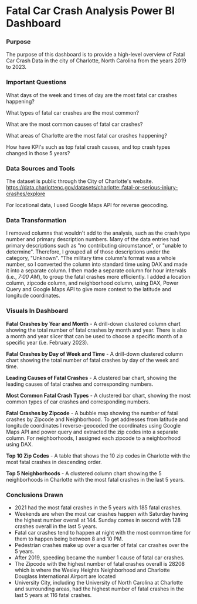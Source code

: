 # Fatal Car Crash Analysis Power BI Dashboard

### Purpose
The purpose of this dashboard is to provide a high-level overview of Fatal Car Crash Data in the city of Charlotte, North Carolina
from the years 2019 to 2023.

### Important Questions
What days of the week and times of day are the most fatal car crashes happening? 

What types of fatal car crashes are the most common? 

What are the most common causes of fatal car crashes?

What areas of Charlotte are the most fatal car crashes happening?

How have KPI's such as top fatal crash causes, and top crash types changed in those 5 years?


### Data Sources and Tools
The dataset is public through the City of Charlotte's website.
https://data.charlottenc.gov/datasets/charlotte::fatal-or-serious-injury-crashes/explore

For locational data, I used Google Maps API for reverse geocoding.

### Data Transformation 
I removed columns that wouldn't add to the analysis, such as the crash type number and primary description numbers. Many of the data entries had primary descriptions such as "no contributing circumstance", or "unable to determine". Therefore, I grouped all of those descriptions under the category, "Unknown". "The military time column's format was a whole number, so I converted the column into standard time using DAX and made it into a separate column. I then made a separate column for hour intervals (i.e., *7:00 AM*), to group the fatal crashes more efficiently. I added a location column, zipcode column, and neighborhood column, using DAX, Power Query and Google Maps API to give more context to the latitude and longitude coordinates.


### Visuals In Dashboard
**Fatal Crashes by Year and Month** -
A drill-down clustered column chart showing the total number of fatal crashes by month and year. There is also a month and year slicer that
can be used to choose a specific month of a specific year (i.e. February 2023).

**Fatal Crashes by Day of Week and Time** -
A drill-down clustered column chart showing the total number of fatal crashes by day of the week and time. 

**Leading Causes of Fatal Crashes** -
A clustered bar chart, showing the leading causes of fatal crashes and corresponding numbers.

**Most Common Fatal Crash Types** -
A clustered bar chart, showing the most common types of car crashes and corresponding numbers.

**Fatal Crashes by Zipcode** -
A bubble map showing the number of fatal crashes by Zipcode and Neighborhood. To get addresses from latitude and longitude 
coordinates I reverse-geocoded the coordinates using Google Maps API and power query and extracted the zip codes into a separate
column. For neighborhoods, I assigned each zipcode to a neighborhood using DAX.

**Top 10 Zip Codes** -
A table that shows the 10 zip codes in Charlotte with the most fatal crashes in descending order.

**Top 5 Neighborhoods** -
A clustered column chart showing the 5 neighborhoods in Charlotte with the most fatal crashes in the last 5 years.

### Conclusions Drawn
- 2021 had the most fatal crashes in the 5 years with 185 fatal crashes. 
- Weekends are when the most car crashes happen with Saturday having the highest number overall at 144. Sunday comes in second with 128 crashes overall in the last 5 years.
- Fatal car crashes tend to happen at night with the most common time for them to happen being between 8 and 10 PM.
- Pedestrian crashes make up over a quarter of fatal car crashes over the 5 years.
- After 2019, speeding became the number 1 cause of fatal car crashes.
- The Zipcode with the highest number of fatal crashes overall is 28208 which is where the Wesley Heights Neighborhood and Charlotte Douglass International Airport are located
- University City, including the University of North Carolina at Charlotte and surrounding areas, had the highest number of fatal crashes in the last 5 years at 116 fatal crashes.
 


